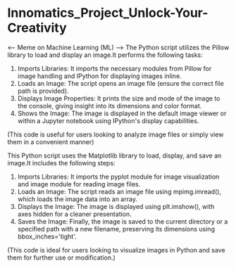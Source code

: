 # Innomatics_Project_Unlock-Your-Creativity
<-- Meme on Machine Learning (ML) -->
The Python script utilizes the Pillow library to load and display an image.It performs the following tasks:
1) Imports Libraries: It imports the necessary modules from Pillow for image handling and IPython for displaying images inline.
2) Loads an Image: The script opens an image file (ensure the correct file path is provided).
3) Displays Image Properties: It prints the size and mode of the image to the console, giving insight into its dimensions and color format.
4) Shows the Image: The image is displayed in the default image viewer or within a Jupyter notebook using IPython's display capabilities.

  (This code is useful for users looking to analyze image files or simply view them in a convenient manner)

This Python script uses the Matplotlib library to load, display, and save an image.It includes the following steps:
1) Imports Libraries: It imports the pyplot module for image visualization and image module for reading image files.
2) Loads an Image: The script reads an image file using mpimg.imread(), which loads the image data into an array.
3) Displays the Image: The image is displayed using plt.imshow(), with axes hidden for a cleaner presentation.
4) Saves the Image: Finally, the image is saved to the current directory or a specified path with a new filename, preserving its dimensions using bbox_inches='tight'.

  (This code is ideal for users looking to visualize images in Python and save them for further use or modification.)
